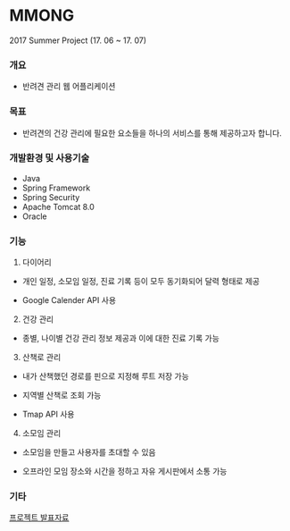 # MMONG

2017 Summer Project (17. 06 ~ 17. 07)

### 개요
- 반려견 관리 웹 어플리케이션 


### 목표 
- 반려견의 건강 관리에 필요한 요소들을 하나의 서비스를 통해 제공하고자 합니다.


### 개발환경 및 사용기술
- Java
- Spring Framework
- Spring Security
- Apache Tomcat 8.0
- Oracle


### 기능
1) 다이어리

- 개인 일정, 소모임 일정, 진료 기록 등이 모두 동기화되어 달력 형태로 제공

- Google Calender API 사용 


2) 건강 관리

- 종별, 나이별 건강 관리 정보 제공과 이에 대한 진료 기록 가능


3) 산책로 관리

- 내가 산책했던 경로를 핀으로 지정해 루트 저장 가능

- 지역별 산책로 조회 가능

- Tmap API 사용


4) 소모임 관리

- 소모임을 만들고 사용자를 초대할 수 있음

- 오프라인 모임 장소와 시간을 정하고 자유 게시판에서 소통 가능 



### 기타

[프로젝트 발표자료](https://drive.google.com/file/d/1EmitJXEnCNFs1-aeIh9PCGaoBZDQf1Yh/view?usp=sharing)


